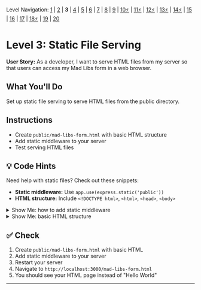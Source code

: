 Level Navigation: [1](./mad-libs-lv-1.md) | [2](./mad-libs-lv-2.md) | **3** | [4](./mad-libs-lv-4.md) | [5](./mad-libs-lv-5.md) | [6](./mad-libs-lv-6.md) | [7](./mad-libs-lv-7.md) | [8](./mad-libs-lv-8.md) | [9](./mad-libs-lv-9.md) | [10⚡](./mad-libs-lv-10.md) | [11⚡](./mad-libs-lv-11.md) | [12⚡](./mad-libs-lv-12.md) | [13⚡](./mad-libs-lv-13.md) | [14⚡](./mad-libs-lv-14.md) | [15](./mad-libs-lv-15.md) | [16](./mad-libs-lv-16.md) | [17](./mad-libs-lv-17.md) | [18⚡](./mad-libs-lv-18.md) | [19](./mad-libs-lv-19.md) | [20](./mad-libs-lv-20.md)

# Level 3: Static File Serving

**User Story:** As a developer, I want to serve HTML files from my server so that users can access my Mad Libs form in a web browser.

## What You'll Do
Set up static file serving to serve HTML files from the public directory.

## Instructions
- Create `public/mad-libs-form.html` with basic HTML structure
- Add static middleware to your server
- Test serving HTML files

## 💡 Code Hints
Need help with static files? Check out these snippets:
- **Static middleware:** Use `app.use(express.static('public'))`
- **HTML structure:** Include `<!DOCTYPE html>`, `<html>`, `<head>`, `<body>`

<details>
<summary>Show Me: how to add static middleware</summary>

<pre><code class="language-javascript">app.use(express.static(&#x27;public&#x27;));</code></pre>
</details>

<details>
<summary>Show Me: basic HTML structure</summary>

<pre><code class="language-html">&lt;!DOCTYPE html&gt;
&lt;html&gt;
&lt;head&gt;
    &lt;title&gt;Mad Libs Form&lt;/title&gt;
&lt;/head&gt;
&lt;body&gt;
    &lt;h1&gt;Welcome to Mad Libs!&lt;/h1&gt;
&lt;/body&gt;
&lt;/html&gt;</code></pre>
</details>

## ✅ Check
1. Create `public/mad-libs-form.html` with basic HTML
2. Add static middleware to your server
3. Restart your server
4. Navigate to `http://localhost:3000/mad-libs-form.html`
5. You should see your HTML page instead of "Hello World"

---